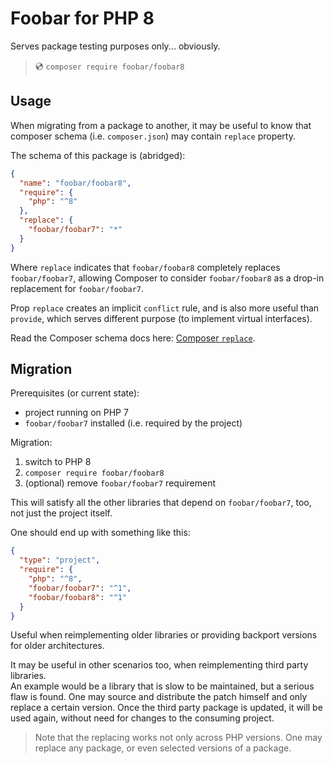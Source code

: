 # Foobar for PHP 8

Serves package testing purposes only... obviously.

>
> 💿 `composer require foobar/foobar8`
>

## Usage

When migrating from a package to another, it may be useful to know that composer schema (i.e. `composer.json`) may contain `replace` property.

The schema of this package is (abridged):
```json
{
  "name": "foobar/foobar8",
  "require": {
    "php": "^8"
  },
  "replace": {
    "foobar/foobar7": "*"
  }
}
```
Where `replace` indicates that `foobar/foobar8` completely replaces `foobar/foobar7`,
allowing Composer to consider `foobar/foobar8` as a drop-in replacement for `foobar/foobar7`.

Prop `replace` creates an implicit `conflict` rule, and is also more useful than `provide`, which serves different purpose (to implement virtual interfaces).

Read the Composer schema docs here: [Composer `replace`](https://getcomposer.org/doc/04-schema.md#replace).


## Migration

Prerequisites (or current state):
- project running on PHP 7
- `foobar/foobar7` installed (i.e. required by the project)

Migration:
1. switch to PHP 8
2. `composer require foobar/foobar8`
3. (optional) remove `foobar/foobar7` requirement

This will satisfy all the other libraries that depend on `foobar/foobar7`, too, not just the project itself.

One should end up with something like this:
```json
{
  "type": "project",
  "require": {
    "php": "^8",
    "foobar/foobar7": "^1",
    "foobar/foobar8": "^1"
  }
}
```

Useful when reimplementing older libraries or providing backport versions for older architectures.

It may be useful in other scenarios too, when reimplementing third party libraries.  
An example would be a library that is slow to be maintained, but a serious flaw is found.
One may source and distribute the patch himself and only replace a certain version.
Once the third party package is updated, it will be used again, without need for changes to the consuming project.

> Note that the replacing works not only across PHP versions. One may replace any package, or even selected versions of a package.
